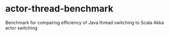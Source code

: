 # actor-thread-benchmark
Benchmark for comparing efficiency of Java thread switching to Scala Akka actor switching
